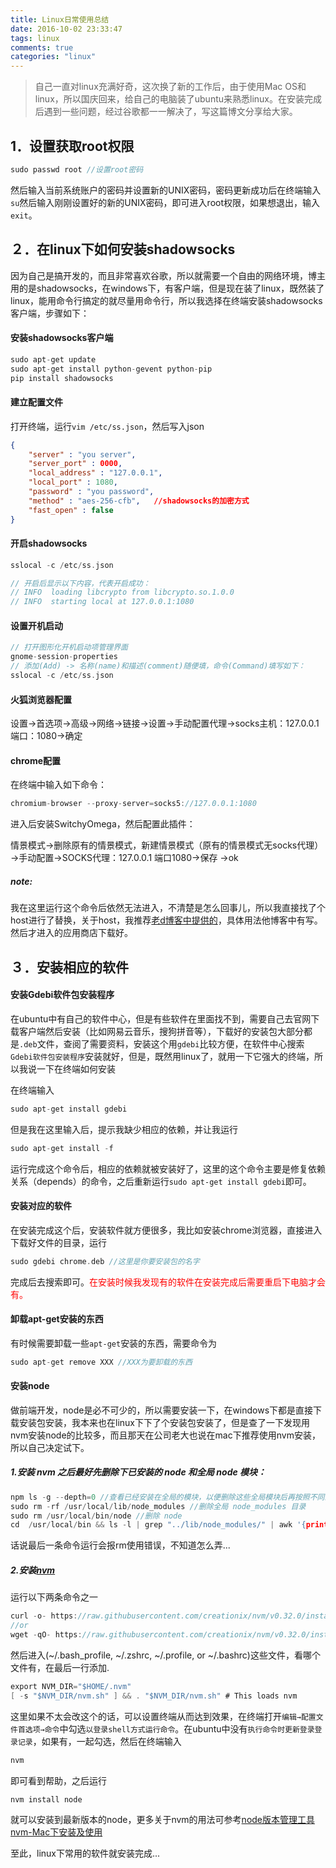 ```yaml
---
title: Linux日常使用总结
date: 2016-10-02 23:33:47
tags: linux
comments: true
categories: "linux"
---
```

> 自己一直对linux充满好奇，这次换了新的工作后，由于使用Mac OS和linux，所以国庆回来，给自己的电脑装了ubuntu来熟悉linux。在安装完成后遇到一些问题，经过谷歌都一一解决了，写这篇博文分享给大家。

<!--more-->

## 1．设置获取root权限

```c
sudo passwd root //设置root密码
```

然后输入当前系统账户的密码并设置新的UNIX密码，密码更新成功后在终端输入`su`然后输入刚刚设置好的新的UNIX密码，即可进入root权限，如果想退出，输入`exit`。


## ２．在linux下如何安装shadowsocks

因为自己是搞开发的，而且非常喜欢谷歌，所以就需要一个自由的网络环境，博主用的是shadowsocks，在windows下，有客户端，但是现在装了linux，既然装了linux，能用命令行搞定的就尽量用命令行，所以我选择在终端安装shadowsocks客户端，步骤如下：

#### 安装shadowsocks客户端

```c
sudo apt-get update 
sudo apt-get install python-gevent python-pip
pip install shadowsocks
```

#### 建立配置文件

打开终端，运行`vim /etc/ss.json`，然后写入json

```json
{
	"server" : "you server",
	"server_port" : 0000,
	"local_address" : "127.0.0.1",
	"local_port" : 1080,
	"password" : "you password",
	"method" : "aes-256-cfb",   //shadowsocks的加密方式
	"fast_open" : false
}
```

#### 开启shadowsocks

```c
sslocal -c /etc/ss.json

// 开启后显示以下内容，代表开启成功：
// INFO  loading libcrypto from libcrypto.so.1.0.0
// INFO  starting local at 127.0.0.1:1080
```
#### 设置开机启动

```c
// 打开图形化开机启动项管理界面
gnome-session-properties
// 添加(Add) -> 名称(name)和描述(comment)随便填，命令(Command)填写如下： 
sslocal -c /etc/ss.json
```

#### 火狐浏览器配置

设置→首选项→高级→网络→链接→设置→手动配置代理→socks主机：127.0.0.1 端口：1080→确定

#### chrome配置

在终端中输入如下命令：

```c
chromium-browser --proxy-server=socks5://127.0.0.1:1080
```

进入后安装SwitchyOmega，然后配置此插件：

情景模式→删除原有的情景模式，新建情景模式（原有的情景模式无socks代理）→手动配置→SOCKS代理：127.0.0.1 端口1080→保存 →ok

##### note:

我在这里运行这个命令后依然无法进入，不清楚是怎么回事儿，所以我直接找了个host进行了替换，关于host，我推荐[老d博客中提供的](https://laod.cn/hosts/2016-google-hosts.html)，具体用法他博客中有写。然后才进入的应用商店下载好。

## ３．安装相应的软件

#### 安装Gdebi软件包安装程序

在ubuntu中有自己的软件中心，但是有些软件在里面找不到，需要自己去官网下载客户端然后安装（比如网易云音乐，搜狗拼音等），下载好的安装包大部分都是`.deb`文件，查阅了需要资料，安装这个用`gdebi`比较方便，在软件中心搜索`Gdebi软件包安装程序`安装就好，但是，既然用linux了，就用一下它强大的终端，所以我说一下在终端如何安装

在终端输入

```c
sudo apt-get install gdebi
```

但是我在这里输入后，提示我缺少相应的依赖，并让我运行

```c
sudo apt-get install -f
```

运行完成这个命令后，相应的依赖就被安装好了，这里的这个命令主要是修复依赖关系（depends）的命令，之后重新运行`sudo apt-get install gdebi`即可。

#### 安装对应的软件

在安装完成这个后，安装软件就方便很多，我比如安装chrome浏览器，直接进入下载好文件的目录，运行

```c
sudo gdebi chrome.deb //这里是你要安装包的名字
```

完成后去搜索即可。<font color='red'>在安装时候我发现有的软件在安装完成后需要重启下电脑才会有。</font>

#### 卸载apt-get安装的东西

有时候需要卸载一些`apt-get`安装的东西，需要命令为

```c
sudo apt-get remove XXX //XXX为要卸载的东西
```

#### 安装node

做前端开发，node是必不可少的，所以需要安装一下，在windows下都是直接下载安装包安装，我本来也在linux下下了个安装包安装了，但是查了一下发现用nvm安装node的比较多，而且那天在公司老大也说在mac下推荐使用nvm安装，所以自己决定试下。

##### 1.安装 nvm 之后最好先删除下已安装的 node 和全局 node 模块：

```c
npm ls -g --depth=0 //查看已经安装在全局的模块，以便删除这些全局模块后再按照不同的 node 版本重新进行全局安装
sudo rm -rf /usr/local/lib/node_modules //删除全局 node_modules 目录
sudo rm /usr/local/bin/node //删除 node
cd  /usr/local/bin && ls -l | grep "../lib/node_modules/" | awk '{print $9}'| xargs rm //删除全局 node 模块注册的软链
```

话说最后一条命令运行会报rm使用错误，不知道怎么弄...

##### 2.安装[nvm](https://github.com/creationix/nvm)

运行以下两条命令之一

```c
curl -o- https://raw.githubusercontent.com/creationix/nvm/v0.32.0/install.sh | bash
//or
wget -qO- https://raw.githubusercontent.com/creationix/nvm/v0.32.0/install.sh | bash
```

然后进入(~/.bash_profile, ~/.zshrc, ~/.profile, or ~/.bashrc)这些文件，看哪个文件有，在最后一行添加.

```c
export NVM_DIR="$HOME/.nvm"
[ -s "$NVM_DIR/nvm.sh" ] && . "$NVM_DIR/nvm.sh" # This loads nvm
```

这里如果不太会改这个的话，可以设置终端从而达到效果，在终端打开`编辑→配置文件首选项→命令`中勾选`以登录shell方式运行命令`。在ubuntu中没有`执行命令时更新登录登录记录`，如果有，一起勾选，然后在终端输入

```c
nvm
```

即可看到帮助，之后运行

```c
nvm install node
```

就可以安装到最新版本的node，更多关于nvm的用法可参考[node版本管理工具nvm-Mac下安装及使用](https://segmentfault.com/a/1190000004404505)

至此，linux下常用的软件就安装完成...
